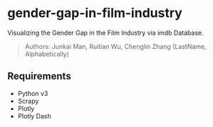 # gender-gap-in-film-industry
Visualizing the Gender Gap in the Film Industry via imdb Database. 

> Authors: Junkai Man, Ruitian Wu, Chenglin Zhang (LastName, Alphabetically)


## Requirements
- Python v3
- Scrapy
- Plotly
- Plotly Dash
